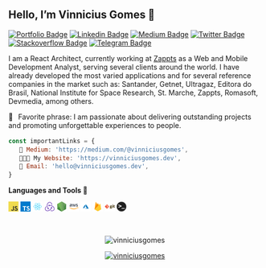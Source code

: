 ## Hello, I’m Vinnicius Gomes 🤙

[![Portfolio Badge](https://img.shields.io/badge/Website-vinniciusgomes.dev-black)](https://vinniciusgomes.dev)
[![Linkedin Badge](https://img.shields.io/badge/-LinkedIn-blue?style=flat-square&logo=Linkedin&logoColor=white&link=https://www.linkedin.com/in/vinniciusgomes/)](https://www.linkedin.com/in/vinniciusgomes/) 
[![Medium Badge](https://img.shields.io/badge/-Medium-292929?style=flat-square&labelColor=292929&logo=Medium&link=https://medium.com/@vinniciusgomes/)](https://medium.com/@vinniciusgomes/)
[![Twitter Badge](https://img.shields.io/badge/-Twitter-1ca0f1?style=flat-square&labelColor=1ca0f1&logo=twitter&logoColor=white&link=https://twitter.com/vinniciusgomees)](https://twitter.com/vinniciusgomees)
[![Stackoverflow Badge](https://img.shields.io/badge/-Stackoverflow-4CA143?style=flat-square&logo=Stackoverflow&logoColor=white&link=https://pt.stackoverflow.com/users/87615/vinnicius-gomes?tab=profile)](https://pt.stackoverflow.com/users/87615/vinnicius-gomes?tab=profile)
[![Telegram Badge](https://img.shields.io/badge/-Telegram-1ca0f1?style=flat-square&labelColor=1ca0f1&logo=telegram&logoColor=white&link=https://t.me/vinniciusgomes)](https://t.me/vinniciusgomes)

I am a React Architect, currently working at <a href="https://zappts.com" target="_blank">Zappts</a> as a Web and Mobile Development Analyst, serving several clients around the world. I have already developed the most varied applications and for several reference companies in the market such as: Santander, Getnet, Ultragaz, Editora do Brasil, National Institute for Space Research, St. Marche, Zappts, Romasoft, Devmedia, among others.

💬⠀Favorite phrase: I am passionate about delivering outstanding projects and promoting unforgettable experiences to people.

```js
const importantLinks = {
   📒 Medium: 'https://medium.com/@vinniciusgomes', 
   👨🏻‍💻 My Website: 'https://vinniciusgomes.dev',
   👋 Email: 'hello@vinniciusgomes.dev',
}
```

**Languages and Tools 🚀**

<code><img height="20" src="https://raw.githubusercontent.com/github/explore/80688e429a7d4ef2fca1e82350fe8e3517d3494d/topics/javascript/javascript.png"></code>
<code><img height="20" src="https://raw.githubusercontent.com/github/explore/80688e429a7d4ef2fca1e82350fe8e3517d3494d/topics/typescript/typescript.png"></code>
<code><img height="20" src="https://raw.githubusercontent.com/github/explore/80688e429a7d4ef2fca1e82350fe8e3517d3494d/topics/react/react.png"></code>
<code><img height="20" src="https://raw.githubusercontent.com/github/explore/80688e429a7d4ef2fca1e82350fe8e3517d3494d/topics/redux/redux.png"></code>
<code><img height="20" src="https://raw.githubusercontent.com/github/explore/80688e429a7d4ef2fca1e82350fe8e3517d3494d/topics/nodejs/nodejs.png"></code>
<code><img height="20" src="https://raw.githubusercontent.com/github/explore/80688e429a7d4ef2fca1e82350fe8e3517d3494d/topics/aws/aws.png"></code>
<code><img height="20" src="https://raw.githubusercontent.com/github/explore/80688e429a7d4ef2fca1e82350fe8e3517d3494d/topics/azure/azure.png"></code>
<code><img height="20" src="https://raw.githubusercontent.com/github/explore/80688e429a7d4ef2fca1e82350fe8e3517d3494d/topics/firebase/firebase.png"></code>
<code><img height="20" src="https://raw.githubusercontent.com/github/explore/80688e429a7d4ef2fca1e82350fe8e3517d3494d/topics/git/git.png"></code>
<code><img height="20" src="https://raw.githubusercontent.com/github/explore/80688e429a7d4ef2fca1e82350fe8e3517d3494d/topics/terminal/terminal.png"></code>

<br />

<p align="center">
  <img src="https://github-readme-stats.vercel.app/api?username=vinniciusgomes&show_icons=true&title_color=121214&icon_color=00d9ff&text_color=121214&bg_color=ffffff" alt="vinniciusgomes" />
</p>

<p align="center">
    <a href="https://github.com/vinniciusgomes" target="_blank"><img alt="vinniciusgomes" src="https://badges.pufler.dev/visits/vinniciusgomes/vinniciusgomes?logo=GitHub&label=Visits&color=success&logoColor=white&style=flat-square"/></a>
</p>
